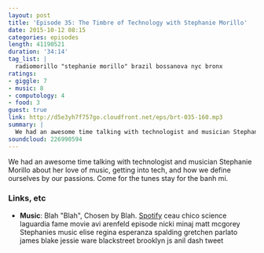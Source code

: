 ```yaml
---
layout: post
title: 'Episode 35: The Timbre of Technology with Stephanie Morillo'
date: 2015-10-12 08:15
categories: episodes
length: 41190521
duration: '34:14'
tag_list: |
  radiomorillo "stephanie morillo" brazil bossanova nyc bronx 
ratings:
- giggle: 7
- music: 8
- computology: 4
- food: 3
guest: true
link: http://d5e3yh7f757go.cloudfront.net/eps/brt-035-160.mp3
summary: |
  We had an awesome time talking with technologist and musician Stephanie Morillo about her love of music, getting into tech, and how we define ourselves by our passions. Come for the tunes stay for the banh mi.
soundcloud: 226990594
---
```

We had an awesome time talking with technologist and musician Stephanie Morillo about her love of music, getting into tech, and how we define ourselves by our passions. Come for the tunes stay for the banh mi.

<!-- more -->

### Links, etc

* <strong>Music</strong>: Blah "Blah", Chosen by Blah. [Spotify](https://open.spotify.com/track/2JCwgae629iqLMSe67mR9z)
ceau
chico science
laguardia
fame movie
avi arenfeld episode
nicki minaj
matt mcgorey
Stephanies music
elise regina
esperanza spalding
gretchen parlato
james blake 
jessie ware
blackstreet
brooklyn js
anil dash tweet
